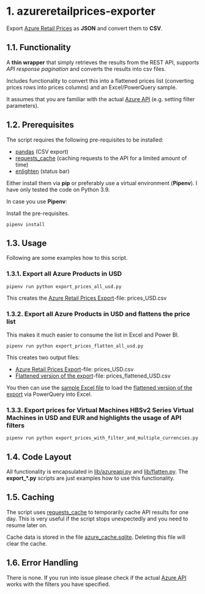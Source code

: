 # 1. azureretailprices-exporter

Export [Azure Retail Prices](https://docs.microsoft.com/en-us/rest/api/cost-management/retail-prices/azure-retail-prices) as **JSON** and convert them to **CSV**.

## 1.1. Functionality

A **thin wrapper** that simply retrieves the results from the REST API, supports *API response pagination* and converts the results into csv files.

Includes functionality to convert this into a flattened prices list (converting prices rows into prices columns) and an Excel/PowerQuery sample.

It assumes that you are familiar with the actual [Azure API](https://docs.microsoft.com/en-us/rest/api/cost-management/retail-prices/azure-retail-prices) (e.g. setting filter parameters).

## 1.2. Prerequisites

The script requires the following pre-requisites to be installed:

- [pandas](https://pandas.pydata.org/) (CSV export)
- [requests_cache](https://pypi.org/project/requests-cache/) (caching requests to the API for a limited amount of time)
- [enlighten](https://pypi.org/project/enlighten/) (status bar)

Either install them via **pip** or preferably use a virtual environment (**Pipenv**). I have only tested the code on Python 3.9.

In case you use **Pipenv**:

Install the pre-requisites.

```console
pipenv install
```

## 1.3. Usage

Following are some examples how to this script.

### 1.3.1. Export all Azure Products in USD

```console
pipenv run python export_prices_all_usd.py
```

This creates the [Azure Retail Prices Export](prices_USD.csv)-file: prices_USD.csv

### 1.3.2. Export all Azure Products in USD and **flattens** the price list

This makes it much easier to consume the list in Excel and Power BI.

```console
pipenv run python export_prices_flatten_all_usd.py
```

This creates two output files:

- [Azure Retail Prices Export](prices_USD.csv)-file: prices_USD.csv
- [Flattened version of the export](prices_flattened_USD.csv)-file: prices_flattened_USD.csv

You then can use the [sample Excel file](xlsx/retail_prices_flatten.xlsx) to load the [flattened version of the export](prices_flattened_USD.csv) via PowerQuery into Excel.

### 1.3.3. Export prices for Virtual Machines HBSv2 Series Virtual Machines in USD and EUR and highlights the usage of API filters

```console
pipenv run python export_prices_with_filter_and_multiple_currencies.py
```

## 1.4. Code Layout

All functionality is encapsulated in [lib/azureapi.py](lib/azureapi.py) and [lib/flatten.py](lib/flatten.py). The **export_*.py** scripts are just examples how to use this functionality.

## 1.5. Caching

The script uses [requests_cache](https://pypi.org/project/requests-cache) to temporarily cache API results for one day. This is very useful if the script stops unexpectedly and you need to resume later on.

Cache data is stored in the file [azure_cache.sqlite](azure_cache.sqlite). Deleting this file will clear the cache.

## 1.6. Error Handling

There is none. If you run into issue please check if the actual [Azure API](https://docs.microsoft.com/en-us/rest/api/cost-management/retail-prices/azure-retail-prices) works with the filters you have specified.

